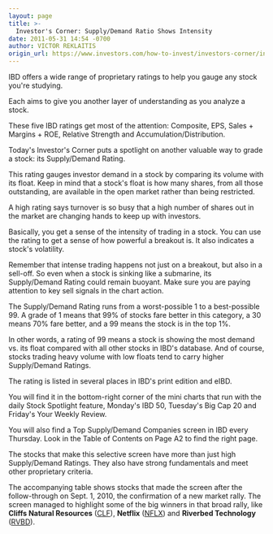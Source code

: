 ```yaml
---
layout: page
title: >-
  Investor's Corner: Supply/Demand Ratio Shows Intensity
date: 2011-05-31 14:54 -0700
author: VICTOR REKLAITIS
origin_url: https://www.investors.com/how-to-invest/investors-corner/investors-corner-supply-demand-ratio-shows-intensity/
---
```


IBD offers a wide range of proprietary ratings to help you gauge any stock you're studying.

Each aims to give you another layer of understanding as you analyze a stock.

These five IBD ratings get most of the attention: Composite, EPS, Sales + Margins + ROE, Relative Strength and Accumulation/Distribution.

Today's Investor's Corner puts a spotlight on another valuable way to grade a stock: its Supply/Demand Rating.

This rating gauges investor demand in a stock by comparing its volume with its float. Keep in mind that a stock's float is how many shares, from all those outstanding, are available in the open market rather than being restricted.

A high rating says turnover is so busy that a high number of shares out in the market are changing hands to keep up with investors.

Basically, you get a sense of the intensity of trading in a stock. You can use the rating to get a sense of how powerful a breakout is. It also indicates a stock's volatility.

Remember that intense trading happens not just on a breakout, but also in a sell-off. So even when a stock is sinking like a submarine, its Supply/Demand Rating could remain buoyant. Make sure you are paying attention to key sell signals in the chart action.

The Supply/Demand Rating runs from a worst-possible 1 to a best-possible 99. A grade of 1 means that 99% of stocks fare better in this category, a 30 means 70% fare better, and a 99 means the stock is in the top 1%.

In other words, a rating of 99 means a stock is showing the most demand vs. its float compared with all other stocks in IBD's database. And of course, stocks trading heavy volume with low floats tend to carry higher Supply/Demand Ratings.

The rating is listed in several places in IBD's print edition and eIBD.

You will find it in the bottom-right corner of the mini charts that run with the daily Stock Spotlight feature, Monday's IBD 50, Tuesday's Big Cap 20 and Friday's Your Weekly Review.

You will also find a Top Supply/Demand Companies screen in IBD every Thursday. Look in the Table of Contents on Page A2 to find the right page.

The stocks that make this selective screen have more than just high Supply/Demand Ratings. They also have strong fundamentals and meet other proprietary criteria.

The accompanying table shows stocks that made the screen after the follow-through on Sept. 1, 2010, the confirmation of a new market rally. The screen managed to highlight some of the big winners in that broad rally, like **Cliffs Natural Resources** ([CLF](https://research.investors.com/quote.aspx?symbol=CLF)), **Netflix** ([NFLX](https://research.investors.com/quote.aspx?symbol=NFLX)) and **Riverbed Technology** ([RVBD](https://research.investors.com/quote.aspx?symbol=RVBD)).
